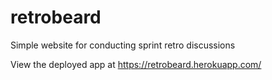 # retrobeard
Simple website for conducting sprint retro discussions

View the deployed app at https://retrobeard.herokuapp.com/

